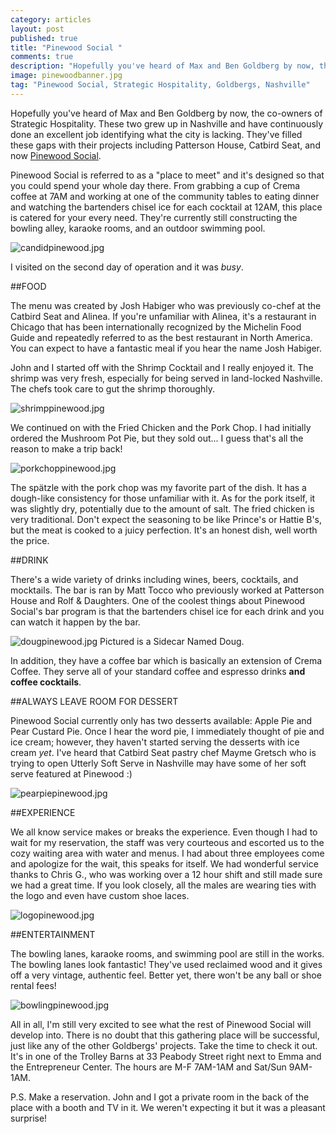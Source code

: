 ```yaml
---
category: articles
layout: post
published: true
title: "Pinewood Social "
comments: true
description: "Hopefully you've heard of Max and Ben Goldberg by now, the co-owners of Strategic Hospitality. "
image: pinewoodbanner.jpg
tag: "Pinewood Social, Strategic Hospitality, Goldbergs, Nashville"
---
```


Hopefully you've heard of Max and Ben Goldberg by now, the co-owners of Strategic Hospitality. These two grew up in Nashville and have continuously done an excellent job identifying what the city is lacking. They've filled these gaps with their projects including Patterson House, Catbird Seat, and now [Pinewood Social](http://pinewoodsocial.com). 

Pinewood Social is referred to as a "place to meet" and it's designed so that you could spend your whole day there. From grabbing a cup of Crema coffee at 7AM and working at one of the community tables to eating dinner and watching the bartenders chisel ice for each cocktail at 12AM, this place is catered for your every need. They're currently still constructing the bowling alley, karaoke rooms, and an outdoor swimming pool.

![candidpinewood.jpg](/images/candidpinewood.jpg)

I visited on the second day of operation and it was _busy_. 

##FOOD

The menu was created by Josh Habiger who was previously co-chef at the Catbird Seat and Alinea. If you're unfamiliar with Alinea, it's a restaurant in Chicago that has been internationally recognized by the Michelin Food Guide and repeatedly referred to as the best restaurant in North America. You can expect to have a fantastic meal if you hear the name Josh Habiger. 

John and I started off with the Shrimp Cocktail and I really enjoyed it. The shrimp was very fresh, especially for being served in land-locked Nashville. The chefs took care to gut the shrimp thoroughly. 

![shrimppinewood.jpg](/images/shrimppinewood.jpg)

We continued on with the Fried Chicken and the Pork Chop. I had initially ordered the Mushroom Pot Pie, but they sold out... I guess that's all the reason to make a trip back!

![porkchoppinewood.jpg](/images/porkchoppinewood.jpg)

The spätzle with the pork chop was my favorite part of the dish. It has a dough-like consistency for those unfamiliar with it. As for the pork itself, it was slightly dry, potentially due to the amount of salt. The fried chicken is very traditional. Don't expect the seasoning to be like Prince's or Hattie B's, but the meat is cooked to a juicy perfection. It's an honest dish, well worth the price. 

##DRINK

There's a wide variety of drinks including wines, beers, cocktails, and mocktails. The bar is ran by Matt Tocco who previously worked at Patterson House and Rolf & Daughters. One of the coolest things about Pinewood Social's bar program is that the bartenders chisel ice for each drink and you can watch it happen by the bar. 

![dougpinewood.jpg](/images/dougpinewood.jpg)
Pictured is a Sidecar Named Doug. 

In addition, they have a coffee bar which is basically an extension of Crema Coffee. They serve all of your standard coffee and espresso drinks **and coffee cocktails**.

##ALWAYS LEAVE ROOM FOR DESSERT

Pinewood Social currently only has two desserts available: Apple Pie and Pear Custard Pie. Once I hear the word pie, I immediately thought of pie and ice cream; however, they haven't started serving the desserts with ice cream _yet_. I've heard that Catbird Seat pastry chef Mayme Gretsch who is trying to open Utterly Soft Serve in Nashville may have some of her soft serve featured at Pinewood :)

![pearpiepinewood.jpg](/images/pearpiepinewood.jpg)

##EXPERIENCE

We all know service makes or breaks the experience. Even though I had to wait for my reservation, the staff was very courteous and escorted us to the cozy waiting area with water and menus. I had about three employees come and apologize for the wait, this speaks for itself. We had wonderful service thanks to Chris G., who was working over a 12 hour shift and still made sure we had a great time. If you look closely, all the males are wearing ties with the logo and even have custom shoe laces. 

![logopinewood.jpg](/images/logopinewood.jpg)

##ENTERTAINMENT 

The bowling lanes, karaoke rooms, and swimming pool are still in the works. The bowling lanes look fantastic! They've used reclaimed wood and it gives off a very vintage, authentic feel. Better yet, there won't be any ball or shoe rental fees!

![bowlingpinewood.jpg](/images/bowlingpinewood.jpg)

All in all, I'm still very excited to see what the rest of Pinewood Social will develop into. There is no doubt that this gathering place will be successful, just like any of the other Goldbergs' projects. Take the time to check it out. It's in one of the Trolley Barns at 33 Peabody Street right next to Emma and the Entrepreneur Center. The hours are M-F 7AM-1AM and Sat/Sun 9AM-1AM. 

P.S. Make a reservation. John and I got a private room in the back of the place with a booth and TV in it. We weren't expecting it but it was a pleasant surprise!

